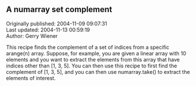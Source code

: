 ## A numarray set complement  
Originally published: 2004-11-09 09:07:31  
Last updated: 2004-11-13 00:59:19  
Author: Gerry Wiener  
  
This recipe finds the complement of a set of indices from a specific arange(n) array. Suppose, for example, you are given a linear array with 10 elements and you want to extract the elements from this array that have indices other than [1, 3, 5]. You can then use this recipe to first find the complement of [1, 3, 5], and you can then use numarray.take() to extract the elements of interest.